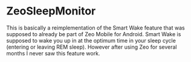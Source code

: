 ZeoSleepMonitor
===============

This is basically a reimplementation of the Smart Wake feature that was supposed to already be part of Zeo Mobile for Android. Smart Wake is supposed to wake you up in at the optimum time in your sleep cycle (entering or leaving REM sleep). However after using Zeo for several months I never saw this feature work.
